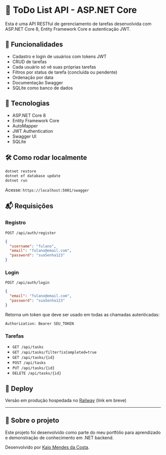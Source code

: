 # 📝 ToDo List API - ASP.NET Core

Esta é uma API RESTful de gerenciamento de tarefas desenvolvida com ASP.NET Core 8, Entity Framework Core e autenticação JWT.

## 🔐 Funcionalidades

- Cadastro e login de usuários com tokens JWT
- CRUD de tarefas
- Cada usuário só vê suas próprias tarefas
- Filtros por status de tarefa (concluída ou pendente)
- Ordenação por data
- Documentação Swagger
- SQLite como banco de dados

## 📂 Tecnologias

- ASP.NET Core 8
- Entity Framework Core
- AutoMapper
- JWT Authentication
- Swagger UI
- SQLite

## 🛠️ Como rodar localmente

```bash
dotnet restore
dotnet ef database update
dotnet run
```

Acesse: `https://localhost:5001/swagger`

## 📬 Requisições

### Registro

`POST /api/auth/register`

```json
{
  "username": "fulano",
  "email": "fulano@email.com",
  "password": "suaSenha123"
}
```

### Login

`POST /api/auth/login`

```json
{
  "email": "fulano@email.com",
  "password": "suaSenha123"
}
```

Retorna um token que deve ser usado em todas as chamadas autenticadas:

```
Authorization: Bearer SEU_TOKEN
```

### Tarefas

- `GET /api/tasks`
- `GET /api/tasks/filter?isCompleted=true`
- `GET /api/tasks/{id}`
- `POST /api/tasks`
- `PUT /api/tasks/{id}`
- `DELETE /api/tasks/{id}`

## 🚀 Deploy

Versão em produção hospedada no [Railway](https://railway.app/) (link em breve)

---

## 📌 Sobre o projeto

Este projeto foi desenvolvido como parte do meu portfólio para aprendizado e demonstração de conhecimento em .NET backend.

Desenvolvido por [Kaio Mendes da Costa](https://github.com/Mango-Soda).
